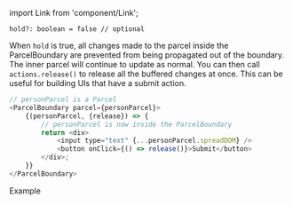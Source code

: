 import Link from 'component/Link';

```flow
hold?: boolean = false // optional
```

When `hold` is true, all changes made to the parcel inside the ParcelBoundary are prevented from being propagated out of the boundary. The inner parcel will continue to update as normal. You can then call `actions.release()` to release all the buffered changes at once. This can be useful for building UIs that have a submit action.

```js
// personParcel is a Parcel
<ParcelBoundary parcel={personParcel}>
    {(personParcel, {release}) => {
        // personParcel is now inside the ParcelBoundary
        return <div>
            <input type="text" {...personParcel.spreadDOM} />
            <button onClick={() => release()}>Submit</button>
        </div>;
    }}
</ParcelBoundary>
```

<Link to="/examples/parcelboundary-hold">Example</Link>
